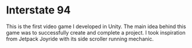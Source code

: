 # Interstate 94

This is the first video game I developed in Unity. The main idea behind this game was to successfully create and complete a project. I took inspiration from Jetpack Joyride with its side scroller running mechanic.
